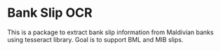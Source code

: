 # Bank Slip OCR

This is a package to extract bank slip information from Maldivian banks using tesseract library. Goal is to support BML and MIB slips.
